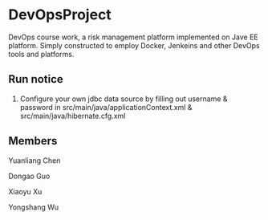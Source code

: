 # DevOpsProject
DevOps course work, a risk management platform implemented on Jave EE platform. Simply constructed to employ Docker, Jenkeins and other DevOps tools and platforms.
## Run notice
1. Configure your own jdbc data source by filling out username & password in src/main/java/applicationContext.xml & src/main/java/hibernate.cfg.xml

## Members
Yuanliang Chen

Dongao Guo

Xiaoyu Xu

Yongshang Wu

